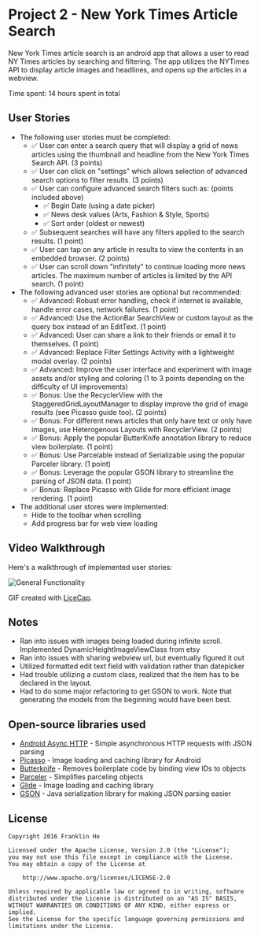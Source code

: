 # Project 2 - New York Times Article Search

New York Times article search is an android app that allows a user to read NY Times articles by searching and filtering. The app utilizes the NYTimes API to display article images and headlines, and opens up the articles in a webview.

Time spent: 14 hours spent in total

## User Stories


  * The following user stories must be completed:
    * :white_check_mark: User can enter a search query that will display a grid of news articles using the thumbnail and headline from the New York Times Search API. (3 points)
    * :white_check_mark: User can click on "settings" which allows selection of advanced search options to filter results. (3 points)
    * :white_check_mark: User can configure advanced search filters such as: (points included above)
      * :white_check_mark: Begin Date (using a date picker)
      * :white_check_mark: News desk values (Arts, Fashion & Style, Sports)
      * :white_check_mark: Sort order (oldest or newest)
    * :white_check_mark: Subsequent searches will have any filters applied to the search results. (1 point)
    * :white_check_mark: User can tap on any article in results to view the contents in an embedded browser. (2 points)
    * :white_check_mark: User can scroll down "infinitely" to continue loading more news articles. The maximum number of articles is limited by the API search. (1 point)
  * The following advanced user stories are optional but recommended:
    * :white_check_mark: Advanced: Robust error handling, check if internet is available, handle error cases, network failures. (1 point)
    * :white_check_mark: Advanced: Use the ActionBar SearchView or custom layout as the query box instead of an EditText. (1 point)
    * :white_check_mark: Advanced: User can share a link to their friends or email it to themselves. (1 point)
    * :white_check_mark: Advanced: Replace Filter Settings Activity with a lightweight modal overlay. (2 points)
    * :white_check_mark: Advanced: Improve the user interface and experiment with image assets and/or styling and coloring (1 to 3 points depending on the difficulty of UI improvements)
    * :white_check_mark: Bonus: Use the RecyclerView with the StaggeredGridLayoutManager to display improve the grid of image results (see Picasso guide too). (2 points)
    * :white_check_mark: Bonus: For different news articles that only have text or only have images, use Heterogenous Layouts with RecyclerView. (2 points)
    * :white_check_mark: Bonus: Apply the popular ButterKnife annotation library to reduce view boilerplate. (1 point)
    * :white_check_mark: Bonus: Use Parcelable instead of Serializable using the popular Parceler library. (1 point)
    * :white_check_mark: Bonus: Leverage the popular GSON library to streamline the parsing of JSON data. (1 point)
    * :white_check_mark: Bonus: Replace Picasso with Glide for more efficient image rendering. (1 point)
  * The additional user stores were implemented:
    * Hide to the toolbar when scrolling
    * Add progress bar for web view loading


## Video Walkthrough 

Here's a walkthrough of implemented user stories:

![General Functionality](https://github.com/franklinho/NYTimesArticleSearch/blob/master/NYTimesArticleSearchWalkthrough.gif)


GIF created with [LiceCap](http://www.cockos.com/licecap/).

## Notes

  * Ran into issues with images being loaded during infinite scroll. Implemented DynamicHeightImageViewClass from etsy
  * Ran into issues with sharing webview url, but eventually figured it out
  * Utilized formatted edit text field with validation rather than datepicker
  * Had trouble utilizing a custom class, realized that the item has to be declared in the layout.
  * Had to do some major refactoring to get GSON to work. Note that generating the models from the beginning would have been best.


## Open-source libraries used

- [Android Async HTTP](https://github.com/loopj/android-async-http) - Simple asynchronous HTTP requests with JSON parsing
- [Picasso](http://square.github.io/picasso/) - Image loading and caching library for Android
- [Butterknife](http://jakewharton.github.io/butterknife/) - Removes boilerplate code by binding view IDs to objects
- [Parceler](https://github.com/johncarl81/parceler) - Simplifies parceling objects
- [Glide](https://github.com/bumptech/glide) - Image loading and caching library
- [GSON](https://github.com/google/gson) - Java serialization library for making JSON parsing easier


## License

    Copyright 2016 Franklin Ho

    Licensed under the Apache License, Version 2.0 (the "License");
    you may not use this file except in compliance with the License.
    You may obtain a copy of the License at

        http://www.apache.org/licenses/LICENSE-2.0

    Unless required by applicable law or agreed to in writing, software
    distributed under the License is distributed on an "AS IS" BASIS,
    WITHOUT WARRANTIES OR CONDITIONS OF ANY KIND, either express or implied.
    See the License for the specific language governing permissions and
    limitations under the License.